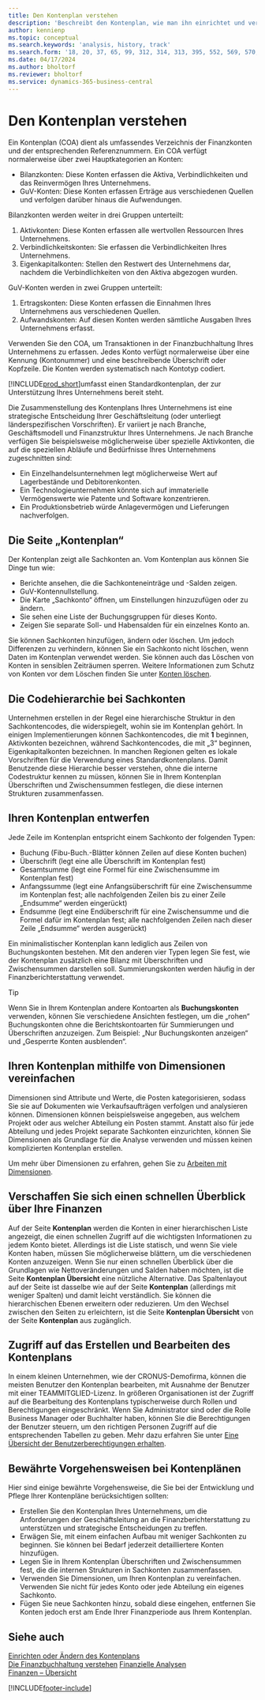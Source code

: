 ```yaml
---
title: Den Kontenplan verstehen
description: 'Beschreibt den Kontenplan, wie man ihn einrichtet und verwendet.'
author: kennienp
ms.topic: conceptual
ms.search.keywords: 'analysis, history, track'
ms.search.form: '18, 20, 37, 65, 99, 312, 314, 313, 395, 552, 569, 570, 634, 790, 791, 1158'
ms.date: 04/17/2024
ms.author: bholtorf
ms.reviewer: bholtorf
ms.service: dynamics-365-business-central
---
```


# <a name="understanding-the-chart-of-accounts"></a>Den Kontenplan verstehen

Ein Kontenplan (COA) dient als umfassendes Verzeichnis der Finanzkonten und der entsprechenden Referenznummern. Ein COA verfügt normalerweise über zwei Hauptkategorien an Konten:

- Bilanzkonten: Diese Konten erfassen die Aktiva, Verbindlichkeiten und das Reinvermögen Ihres Unternehmens.
- GuV-Konten: Diese Konten erfassen Erträge aus verschiedenen Quellen und verfolgen darüber hinaus die Aufwendungen.

Bilanzkonten werden weiter in drei Gruppen unterteilt:

1. Aktivkonten: Diese Konten erfassen alle wertvollen Ressourcen Ihres Unternehmens.
1. Verbindlichkeitskonten: Sie erfassen die Verbindlichkeiten Ihres Unternehmens.
1. Eigenkapitalkonten: Stellen den Restwert des Unternehmens dar, nachdem die Verbindlichkeiten von den Aktiva abgezogen wurden.

GuV-Konten werden in zwei Gruppen unterteilt:

1. Ertragskonten: Diese Konten erfassen die Einnahmen Ihres Unternehmens aus verschiedenen Quellen.
1. Aufwandskonten: Auf diesen Konten werden sämtliche Ausgaben Ihres Unternehmens erfasst.

Verwenden Sie den COA, um Transaktionen in der Finanzbuchhaltung Ihres Unternehmens zu erfassen. Jedes Konto verfügt normalerweise über eine Kennung (Kontonummer) und eine beschreibende Überschrift oder Kopfzeile. Die Konten werden systematisch nach Kontotyp codiert.

[!INCLUDE[prod_short](includes/prod_short.md)]umfasst einen Standardkontenplan, der zur Unterstützung Ihres Unternehmens bereit steht.

Die Zusammenstellung des Kontenplans Ihres Unternehmens ist eine strategische Entscheidung Ihrer Geschäftsleitung (oder unterliegt länderspezifischen Vorschriften). Er variiert je nach Branche, Geschäftsmodell und Finanzstruktur Ihres Unternehmens. Je nach Branche verfügen Sie beispielsweise möglicherweise über spezielle Aktivkonten, die auf die speziellen Abläufe und Bedürfnisse Ihres Unternehmens zugeschnitten sind:

* Ein Einzelhandelsunternehmen legt möglicherweise Wert auf Lagerbestände und Debitorenkonten.
* Ein Technologieunternehmen könnte sich auf immaterielle Vermögenswerte wie Patente und Software konzentrieren.
* Ein Produktionsbetrieb würde Anlagevermögen und Lieferungen nachverfolgen.

## <a name="the-chart-of-accounts-page"></a>Die Seite „Kontenplan“

Der Kontenplan zeigt alle Sachkonten an. Vom Kontenplan aus können Sie Dinge tun wie:  

* Berichte ansehen, die die Sachkonteneinträge und -Salden zeigen.  
* GuV-Kontennullstellung.  
* Die Karte „Sachkonto“ öffnen, um Einstellungen hinzuzufügen oder zu ändern.  
* Sie sehen eine Liste der Buchungsgruppen für dieses Konto.
* Zeigen Sie separate Soll- und Habensalden für ein einzelnes Konto an.

Sie können Sachkonten hinzufügen, ändern oder löschen. Um jedoch Differenzen zu verhindern, können Sie ein Sachkonto nicht löschen, wenn Daten im Kontenplan verwendet werden. Sie können auch das Löschen von Konten in sensiblen Zeiträumen sperren. Weitere Informationen zum Schutz von Konten vor dem Löschen finden Sie unter [Konten löschen](finance-setup-chart-accounts.md#delete-accounts).  

## <a name="the-code-hierarchy-in-gl-accounts"></a>Die Codehierarchie bei Sachkonten

Unternehmen erstellen in der Regel eine hierarchische Struktur in den Sachkontencodes, die widerspiegelt, wohin sie im Kontenplan gehört. In einigen Implementierungen können Sachkontencodes, die mit **1** beginnen, Aktivkonten bezeichnen, während Sachkontencodes, die mit „3“ beginnen, Eigenkapitalkonten bezeichnen. In manchen Regionen gelten es lokale Vorschriften für die Verwendung eines Standardkontenplans. Damit Benutzende diese Hierarchie besser verstehen, ohne die interne Codestruktur kennen zu müssen, können Sie in Ihrem Kontenplan Überschriften und Zwischensummen festlegen, die diese internen Strukturen zusammenfassen.

## <a name="designing-your-chart-of-accounts"></a>Ihren Kontenplan entwerfen

Jede Zeile im Kontenplan entspricht einem Sachkonto der folgenden Typen:

* Buchung (Fibu-Buch.-Blätter können Zeilen auf diese Konten buchen)
* Überschrift (legt eine alle Überschrift im Kontenplan fest)
* Gesamtsumme (legt eine Formel für eine Zwischensumme im Kontenplan fest)
* Anfangssumme (legt eine Anfangsüberschrift für eine Zwischensumme im Kontenplan fest; alle nachfolgenden Zeilen bis zu einer Zeile „Endsumme“ werden eingerückt)
* Endsumme (legt eine Endüberschrift für eine Zwischensumme und die Formel dafür im Kontenplan fest; alle nachfolgenden Zeilen nach dieser Zeile „Endsumme“ werden ausgerückt)

Ein minimalistischer Kontenplan kann lediglich aus Zeilen von Buchungskonten bestehen. Mit den anderen vier Typen legen Sie fest, wie der Kontenplan zusätzlich eine Bilanz mit Überschriften und Zwischensummen darstellen soll. Summierungskonten werden häufig in der Finanzberichterstattung verwendet.

> [!TIP]
> Wenn Sie in Ihrem Kontenplan andere Kontoarten als **Buchungskonten** verwenden, können Sie verschiedene Ansichten festlegen, um die „rohen“ Buchungskonten ohne die Berichtskontoarten für Summierungen und Überschriften anzuzeigen. Zum Beispiel: „Nur Buchungskonten anzeigen“ und „Gesperrte Konten ausblenden“.

## <a name="use-dimensions-to-simplify-your-chart-of-accounts"></a>Ihren Kontenplan mithilfe von Dimensionen vereinfachen

Dimensionen sind Attribute und Werte, die Posten kategorisieren, sodass Sie sie auf Dokumenten wie Verkaufsaufträgen verfolgen und analysieren können. Dimensionen können beispielsweise angegeben, aus welchem Projekt oder aus welcher Abteilung ein Posten stammt. Anstatt also für jede Abteilung und jedes Projekt separate Sachkonten einzurichten, können Sie Dimensionen als Grundlage für die Analyse verwenden und müssen keinen komplizierten Kontenplan erstellen.

Um mehr über Dimensionen zu erfahren, gehen Sie zu [Arbeiten mit Dimensionen](finance-dimensions.md).

## <a name="get-a-quick-overview-of-your-finances"></a>Verschaffen Sie sich einen schnellen Überblick über Ihre Finanzen

Auf der Seite **Kontenplan** werden die Konten in einer hierarchischen Liste angezeigt, die einen schnellen Zugriff auf die wichtigsten Informationen zu jedem Konto bietet. Allerdings ist die Liste statisch, und wenn Sie viele Konten haben, müssen Sie möglicherweise blättern, um die verschiedenen Konten anzuzeigen. Wenn Sie nur einen schnellen Überblick über die Grundlagen wie Nettoveränderungen und Salden haben möchten, ist die Seite **Kontenplan Übersicht** eine nützliche Alternative. Das Spaltenlayout auf der Seite ist dasselbe wie auf der Seite **Kontenplan** (allerdings mit weniger Spalten) und damit leicht verständlich. Sie können die hierarchischen Ebenen erweitern oder reduzieren. Um den Wechsel zwischen den Seiten zu erleichtern, ist die Seite **Kontenplan Übersicht** von der Seite **Kontenplan** aus zugänglich.

## <a name="access-to-create-and-edit-the-chart-of-accounts"></a>Zugriff auf das Erstellen und Bearbeiten des Kontenplans

In einem kleinen Unternehmen, wie der CRONUS-Demofirma, können die meisten Benutzer den Kontenplan bearbeiten, mit Ausnahme der Benutzer mit einer TEAMMITGLIED-Lizenz. In größeren Organisationen ist der Zugriff auf die Bearbeitung des Kontenplans typischerweise durch Rollen und Berechtigungen eingeschränkt. Wenn Sie Administrator sind oder die Rolle Business Manager oder Buchhalter haben, können Sie die Berechtigungen der Benutzer steuern, um den richtigen Personen Zugriff auf die entsprechenden Tabellen zu geben. Mehr dazu erfahren Sie unter [Eine Übersicht der Benutzerberechtigungen erhalten](ui-define-granular-permissions.md#get-an-overview-of-a-users-permissions).  


<!-- ## Standard chart of accounts in different regions
Uncomment when we have more examples added to our localization documentation

Some regions have defined standards for the chart of accounts structure you should use in your company. 

Here are some examples of such standards that have been implemented in localized versions of [!INCLUDE[prod_short](includes/prod_short.md)]:

* [Standard chart of accounts in Denmark](localfunctionality/denmark/how-to-set-up-standard-coa.md)
-->

## <a name="chart-of-accounts-best-practices"></a>Bewährte Vorgehensweisen bei Kontenplänen

Hier sind einige bewährte Vorgehensweise, die Sie bei der Entwicklung und Pflege Ihrer Kontenpläne berücksichtigen sollten:

* Erstellen Sie den Kontenplan Ihres Unternehmens, um die Anforderungen der Geschäftsleitung an die Finanzberichterstattung zu unterstützen und strategische Entscheidungen zu treffen.
* Erwägen Sie, mit einem einfachen Aufbau mit weniger Sachkonten zu beginnen. Sie können bei Bedarf jederzeit detailliertere Konten hinzufügen.
* Legen Sie in Ihrem Kontenplan Überschriften und Zwischensummen fest, die die internen Strukturen in Sachkonten zusammenfassen.
* Verwenden Sie Dimensionen, um Ihren Kontenplan zu vereinfachen. Verwenden Sie nicht für jedes Konto oder jede Abteilung ein eigenes Sachkonto.
* Fügen Sie neue Sachkonten hinzu, sobald diese eingehen, entfernen Sie Konten jedoch erst am Ende Ihrer Finanzperiode aus Ihrem Kontenplan.

## <a name="see-also"></a>Siehe auch

[Einrichten oder Ändern des Kontenplans](finance-setup-chart-accounts.md)  
[Die Finanzbuchhaltung verstehen](finance-general-ledger.md)
[Finanzielle Analysen](bi.md)  
[Finanzen – Übersicht](finance.md)  

[!INCLUDE[footer-include](includes/footer-banner.md)]
